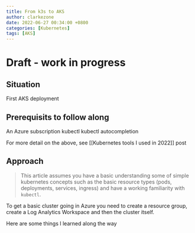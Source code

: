 ```yaml
---
title: From k3s to AKS
author: clarkezone
date: 2022-06-27 00:34:00 +0800
categories: [Kubernetes]
tags: [AKS]
---
```

# Draft - work in progress
## Situation
First AKS deployment

## Prerequisits to follow along
An Azure subscription
kubectl
kubectl autocompletion

For more detail on the above, see [[Kubernetes tools I used in 2022]] post

## Approach
> This article assumes you have a basic understanding some of simple kubernetes concepts 
> such as the basic resource types (pods, deployments, services, ingress) and have a 
> working familiarity with `kubectl`.

To get a basic cluster going in Azure you need to create a resource group, create a Log Analytics Workspace and then the cluster itself.

Here are some things I learned along the way